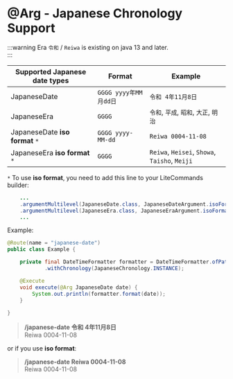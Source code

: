 # @Arg - Japanese Chronology Support

:::warning
Era `令和` / `Reiwa` is existing on java 13 and later.<br>
:::

| Supported Japanese date types   | Format             | Example                                       |
|---------------------------------|--------------------|-----------------------------------------------|
| JapaneseDate                    | `GGGG yyyy年MM月dd日` | `令和 4年11月8日`                                  |
| JapaneseEra                     | `GGGG`             | `令和`, `平成`, `昭和`, `大正`, `明治`                  |
| JapaneseDate **iso format** `*` | `GGGG yyyy-MM-dd`  | `Reiwa 0004-11-08`                            |
| JapaneseEra  **iso format** `*` | `GGGG`             | `Reiwa`, `Heisei`, `Showa`, `Taisho`, `Meiji` |

`*`
To use **iso format**, you need to add this line to your LiteCommands builder:
```java
    ...
    .argumentMultilevel(JapaneseDate.class, JapaneseDateArgument.isoFormat())
    .argumentMultilevel(JapaneseEra.class, JapaneseEraArgument.isoFormat())
    ...
```
    

Example:
```java
@Route(name = "japanese-date")
public class Example {

    private final DateTimeFormatter formatter = DateTimeFormatter.ofPattern("GGGG yyyy-MM-dd")
            .withChronology(JapaneseChronology.INSTANCE);

    @Execute
    void execute(@Arg JapaneseDate date) {
        System.out.println(formatter.format(date));
    }
    
}
```

> **/japanese-date 令和 4年11月8日**<br>
> Reiwa 0004-11-08

or if you use **iso format**:

> **/japanese-date Reiwa 0004-11-08**<br>
> Reiwa 0004-11-08